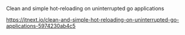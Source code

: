 Clean and simple hot-reloading on uninterrupted go applications

https://itnext.io/clean-and-simple-hot-reloading-on-uninterrupted-go-applications-5974230ab4c5
